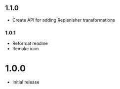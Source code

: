 ## 1.1.0
- Create API for adding Replenisher transformations

### 1.0.1
- Reformat readme
- Remake icon

# 1.0.0
- Initial release
